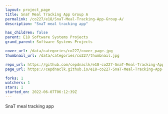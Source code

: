 ```yaml
---
layout: project_page
title: SnaT Meal Tracking App Group A
permalink: /co227/e18/SnaT-Meal-Tracking-App-Group-A/
description: "SnaT meal tracking app"

has_children: false
parent: E18 Software Systems Projects
grand_parent: Software Systems Projects

cover_url: /data/categories/co227/cover_page.jpg
thumbnail_url: /data/categories/co227/thumbnail.jpg

repo_url: https://github.com/cepdnaclk/e18-co227-SnaT-Meal-Tracking-App-Group-A
page_url: https://cepdnaclk.github.io/e18-co227-SnaT-Meal-Tracking-App-Group-A

forks: 1
watchers: 1
stars: 1
started_on: 2022-06-07T06:12:39Z
---
```

SnaT meal tracking app

